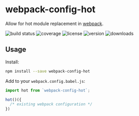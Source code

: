 # webpack-config-hot

Allow for hot module replacement in [webpack].

![build status](http://img.shields.io/travis/webpack-config/webpack-config-hot/master.svg?style=flat)
![coverage](http://img.shields.io/coveralls/webpack-config/webpack-config-hot/master.svg?style=flat)
![license](http://img.shields.io/npm/l/webpack-config-hot.svg?style=flat)
![version](http://img.shields.io/npm/v/webpack-config-hot.svg?style=flat)
![downloads](http://img.shields.io/npm/dm/webpack-config-hot.svg?style=flat)

## Usage

Install:

```sh
npm install --save webpack-config-hot
```

Add to your `webpack.config.babel.js`:

```javascript
import hot from `webpack-config-hot`;

hot()({
  /* existing webpack configuration */
})
```

[webpack]: https://webpack.github.io
